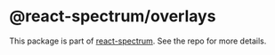 # @react-spectrum/overlays

This package is part of [react-spectrum](https://github.com/watheia/spectrum). See the repo for more details.
